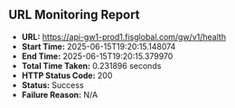 ## URL Monitoring Report

- **URL:** https://api-gw1-prod1.fisglobal.com/gw/v1/health
- **Start Time:** 2025-06-15T19:20:15.148074
- **End Time:** 2025-06-15T19:20:15.379970
- **Total Time Taken:** 0.231896 seconds
- **HTTP Status Code:** 200
- **Status:** Success
- **Failure Reason:** N/A
